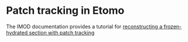 # Patch tracking in Etomo

The IMOD documentation provides a tutorial for [reconstructing a frozen-hydrated section with patch tracking](https://bio3d.colorado.edu/imod/doc/patchTrackExample.html)